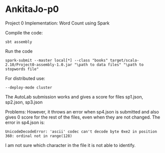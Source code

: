 # AnkitaJo-p0
Project 0 Implementation: Word Count using Spark

Compile the code: 
```
sbt assembly
```
Run the code 
```
spark-submit --master local[*] --class "books" target/scala-2.10/Project0-assembly-1.0.jar "\path to data files" "\path to stopwords file"
```
For distributed use:
```
--deploy-mode cluster
```

The AutoLab submission works and gives a score for files
sp1.json,
sp2.json,
sp3.json

Problems:
However, it throws an error when sp4.json is submitted and also gives 0 score for the rest of the files, even when they are not changed. The error in sp4.json is:
```
UnicodeDecodeError: 'ascii' codec can't decode byte 0xe2 in position 360: ordinal not in range(128)
```

I am not sure which character in the file it is not able to identify.




